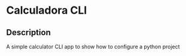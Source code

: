 # Calculadora CLI

## Description
A simple calculator CLI app to show how to configure a python project

